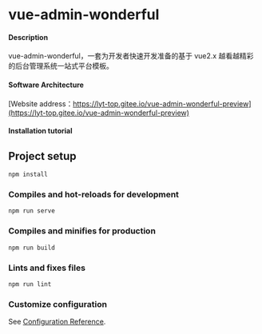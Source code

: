 # vue-admin-wonderful

#### Description

vue-admin-wonderful，一套为开发者快速开发准备的基于 vue2.x 越看越精彩的后台管理系统一站式平台模板。

#### Software Architecture

[Website address：https://lyt-top.gitee.io/vue-admin-wonderful-preview](https://lyt-top.gitee.io/vue-admin-wonderful-preview)

#### Installation tutorial

## Project setup

```
npm install
```

### Compiles and hot-reloads for development

```
npm run serve
```

### Compiles and minifies for production

```
npm run build
```

### Lints and fixes files

```
npm run lint
```

### Customize configuration

See [Configuration Reference](https://cli.vuejs.org/config/).
